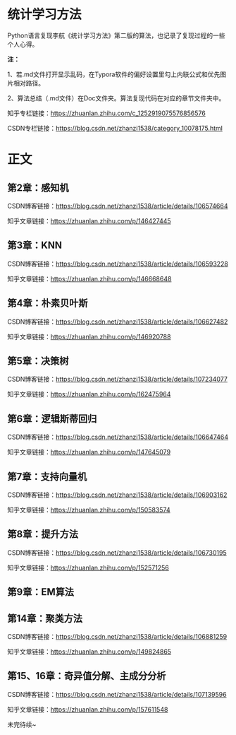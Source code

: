 # 统计学习方法
Python语言复现李航《统计学习方法》第二版的算法，也记录了复现过程的一些个人心得。



**注：**

1、若.md文件打开显示乱码，在Typora软件的偏好设置里勾上内联公式和优先图片相对路径。

2、算法总结（.md文件）在Doc文件夹。算法复现代码在对应的章节文件夹中。

知乎专栏链接：https://zhuanlan.zhihu.com/c_1252919075576856576

CSDN专栏链接：https://blog.csdn.net/zhanzi1538/category_10078175.html



# 正文

## 第2章：感知机

CSDN博客链接：https://blog.csdn.net/zhanzi1538/article/details/106574664

知乎文章链接：https://zhuanlan.zhihu.com/p/146427445

## 第3章：KNN
CSDN博客链接：https://blog.csdn.net/zhanzi1538/article/details/106593228

知乎文章链接：https://zhuanlan.zhihu.com/p/146668648

## 第4章：朴素贝叶斯
CSDN博客链接：https://blog.csdn.net/zhanzi1538/article/details/106627482

知乎文章链接：https://zhuanlan.zhihu.com/p/146920788

## 第5章：决策树

CSDN博客链接：https://blog.csdn.net/zhanzi1538/article/details/107234077

知乎文章链接：https://zhuanlan.zhihu.com/p/162475964

## 第6章：逻辑斯蒂回归
CSDN博客链接：https://blog.csdn.net/zhanzi1538/article/details/106647464

知乎文章链接：https://zhuanlan.zhihu.com/p/147645079

## 第7章：支持向量机
CSDN博客链接：https://blog.csdn.net/zhanzi1538/article/details/106903162

知乎文章链接：https://zhuanlan.zhihu.com/p/150583574

## 第8章：提升方法
CSDN博客链接：https://blog.csdn.net/zhanzi1538/article/details/106730195

知乎文章链接：https://zhuanlan.zhihu.com/p/152571256

## 第9章：EM算法


## 第14章：聚类方法
CSDN博客链接：https://blog.csdn.net/zhanzi1538/article/details/106881259

知乎文章链接：https://zhuanlan.zhihu.com/p/149824865

## 第15、16章：奇异值分解、主成分分析

CSDN博客链接：https://blog.csdn.net/zhanzi1538/article/details/107139596

知乎文章链接：https://zhuanlan.zhihu.com/p/157611548


未完待续~





